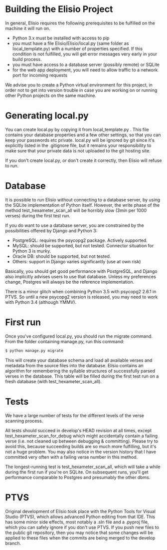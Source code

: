 Building the Elisio Project
===
In general, Elisio requires the following prerequisites to be fulfilled on the machine it will run on.

* Python 3.x must be installed with access to pip
* you must have a file Elisio/Elisio/local.py (same folder as local_template.py) with a number of properties specified. 
If this condition is not fulfilled, you will get error messages very early in your build process.
* you must have access to a database server (possibly remote) or SQLite
* for the web app deployment, you will need to allow traffic to a network port for incoming requests

We advise you to create a Python virtual environment for this project,
in order not to get into version trouble in case you are working on or running other Python projects on the same machine.

Generating local.py
===

You can create local.py by copying it from local_template.py . This file contains your database properties and a few other settings,
so that you can keep your passwords etc private. local.py will be ignored by git since it's explicitly listed in the .gitignore file,
but it remains your responsibility to make sure that your private data is not uploaded to the git hosting site.

If you don't create local.py, or don't create it correctly, then Elisio will refuse to run.

Database
===

It is possible to run Elisio without connecting to a database server, by using the SQLite implementation of Python itself.
However, the write phase of the method test_hexameter_scan_all will be horribly slow (3min per 1000 verses) during the first test run.

If you do want to use a database server, you are constrained by the possibilities offered by Django and Python 3:
* PostgreSQL: requires the psycopg2 package. Actively supported.
* MySQL: should be supported, but not tested. Connector situation for Python 3 is murky.
* Oracle DB: should be supported, but not tested.
* Others: support in Django varies significantly (use at own risk)

Basically, you should get good performance with PostgreSQL, and Django also implicitly advises users to use that database.
Unless my preferences change, Postgres will always be the reference implementation.

There is a minor glitch when combining Python 3.5 with psycopg2 2.6.1 in PTVS. So until a new psycopg2 version is released,
you may need to work with Python 3.4 (although YMMV).

First run
===

Once you've configured local.py, you should run the migrate command. From the folder containing manage.py, run this command:

```bash
$ python manage.py migrate
```

This will create your database schema and load all available verses and metadata from the source files into the database.
Elisio contains an algorithm for remembering the syllable structures of successfully parsed verses in the database.
This table will be filled during the first test run on a fresh database (with test_hexameter_scan_all).

Tests
===

We have a large number of tests for the different levels of the verse scanning process.

All tests should succeed in develop's HEAD revision at all times, except test_hexameter_scan_for_debug
which might accidentally contain a failing verse (i.e. not cleaned up between debugging & committing).
Please try to avoid this, because succeeding builds are so much more fulfilling, but it's not a huge problem.
You may also notice in the version history that I have committed very often with a failing verse number in this method.

The longest-running test is test_hexameter_scan_all, which will take a while during the first run if you're on SQLite.
On subsequent runs, you'll get performance comparable to Postgres and presumably the other dbms.

PTVS
===

Original development of Elisio took place with the Python Tools for Visual Studio (PTVS), which allows advanced Python editing from that IDE.
This has some minor side effects, most notably a .sln file and a .pyproj file, which you can safely ignore if you don't use PTVS.
If you push new files to the public git repository, then you may notice that some changes will be applied to these
files when the commits are being merged to the develop branch.
